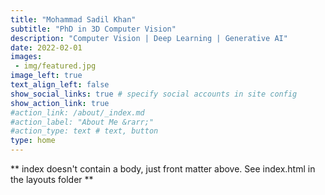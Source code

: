 ```yaml
---
title: "Mohammad Sadil Khan"
subtitle: "PhD in 3D Computer Vision"
description: "Computer Vision | Deep Learning | Generative AI"
date: 2022-02-01
images:
 - img/featured.jpg
image_left: true
text_align_left: false
show_social_links: true # specify social accounts in site config
show_action_link: true
#action_link: /about/_index.md
#action_label: "About Me &rarr;"
#action_type: text # text, button
type: home
---
```


** index doesn't contain a body, just front matter above.
See index.html in the layouts folder **

